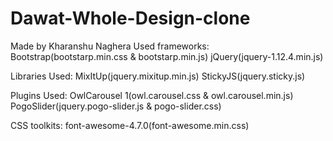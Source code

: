 # Dawat-Whole-Design-clone
Made by Kharanshu Naghera
Used frameworks:
Bootstrap(bootstarp.min.css & bootstarp.min.js)
jQuery(jquery-1.12.4.min.js)

Libraries Used:
MixItUp(jquery.mixitup.min.js)
StickyJS(jquery.sticky.js)

Plugins Used:
OwlCarousel 1(owl.carousel.css & owl.carousel.min.js)
PogoSlider(jquery.pogo-slider.js & pogo-slider.css)

CSS toolkits:
font-awesome-4.7.0(font-awesome.min.css)


